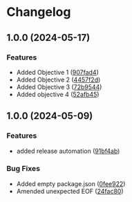 # Changelog

## 1.0.0 (2024-05-17)


### Features

* Added Objective 1 ([907fad4](https://github.com/MABIGMAC/BaseDerivedRepo/commit/907fad4b007f9e590010b5727975a1c39f28e5d7))
* Added Objective 2 ([4457f2d](https://github.com/MABIGMAC/BaseDerivedRepo/commit/4457f2db4c711ac9190d7b048529b39be9a1814a))
* Added Objective 3 ([72b9544](https://github.com/MABIGMAC/BaseDerivedRepo/commit/72b9544c6ee9f4403b297ef320a99b0541843ebb))
* Added objective 4 ([52afb45](https://github.com/MABIGMAC/BaseDerivedRepo/commit/52afb45953e404403742a2ba7285339ba101b3f1))

## 1.0.0 (2024-05-09)


### Features

* added release automation ([91bf4ab](https://github.com/MABIGMAC/Base-Template/commit/91bf4ab7675c9240b579ac89d547aedf956378de))


### Bug Fixes

* Added empty package.json ([0fee922](https://github.com/MABIGMAC/Base-Template/commit/0fee92227b1b878e951031b01e482da9acc2b6ad))
* Amended unexpected EOF ([24fac80](https://github.com/MABIGMAC/Base-Template/commit/24fac8042db02edffc6cad7b91eabc9e01b086c4))
